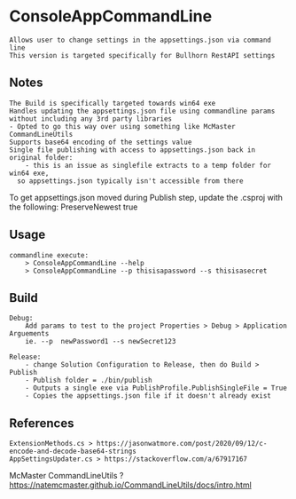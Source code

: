 # ConsoleAppCommandLine
	Allows user to change settings in the appsettings.json via command line
	This version is targeted specifically for Bullhorn RestAPI settings

## Notes
	The Build is specifically targeted towards win64 exe	
	Handles updating the appsettings.json file using commandline params without including any 3rd party libraries
    - Opted to go this way over using something like McMaster CommandLineUtils 
	Supports base64 encoding of the settings value
	Single file publishing with access to appsettings.json back in original folder:
		- this is an issue as singlefile extracts to a temp folder for win64 exe,
      so appsettings.json typically isn't accessible from there
  To get appsettings.json moved during Publish step, update the .csproj with the following:
    <CopyToPublishDirectory>PreserveNewest</CopyToPublishDirectory>
    <ExcludeFromSingleFile>true</ExcludeFromSingleFile>

## Usage
	commandline execute:
		> ConsoleAppCommandLine --help
		> ConsoleAppCommandLine --p thisisapassword --s thisisasecret

## Build
	Debug:
		Add params to test to the project Properties > Debug > Application Arguements
		ie. --p  newPassword1 --s newSecret123

	Release:
		- change Solution Configuration to Release, then do Build > Publish
		- Publish folder = ./bin/publish
		- Outputs a single exe via PublishProfile.PublishSingleFile = True	
		- Copies the appsettings.json file if it doesn't already exist
 
## References
	ExtensionMethods.cs > https://jasonwatmore.com/post/2020/09/12/c-encode-and-decode-base64-strings
	AppSettingsUpdater.cs > https://stackoverflow.com/a/67917167
  McMaster CommandLineUtils ? https://natemcmaster.github.io/CommandLineUtils/docs/intro.html
  